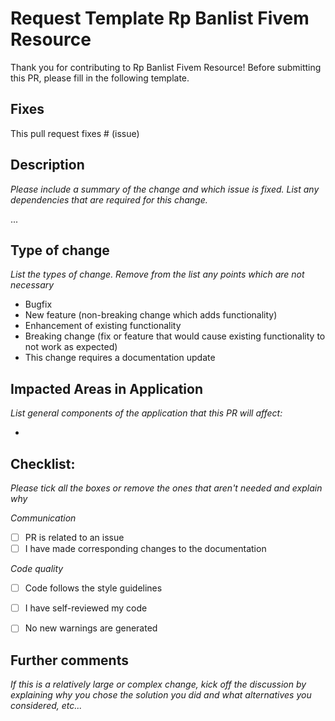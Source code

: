 # Request Template Rp Banlist Fivem Resource
Thank you for contributing to Rp Banlist Fivem Resource!
Before submitting this PR, please fill in the following template.

## Fixes
This pull request fixes # (issue)

## Description
_Please include a summary of the change and which issue is fixed. List any dependencies that are required for this change._

...

## Type of change
_List the types of change. Remove from the list any points which are not necessary_

* Bugfix
* New feature (non-breaking change which adds functionality)
* Enhancement of existing functionality
* Breaking change (fix or feature that would cause existing functionality to not work as expected)
* This change requires a documentation update

## Impacted Areas in Application
_List general components of the application that this PR will affect:_

*

## Checklist:
_Please tick all the boxes or remove the ones that aren't needed and explain why_

*Communication*
* [ ] PR is related to an issue
* [ ] I have made corresponding changes to the documentation

*Code quality*
* [ ] Code follows the style guidelines
* [ ] I have self-reviewed my code
* [ ] No new warnings are generated


## Further comments
_If this is a relatively large or complex change, kick off the discussion by explaining why you chose the solution you did and what alternatives you considered, etc..._